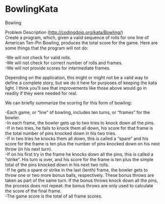 # BowlingKata
Bowling

Problem Description (http://codingdojo.org/kata/Bowling/)\
Create a program, which, given a valid sequence of rolls for one line
of American Ten-Pin Bowling, produces the total score for the game.
Here are some things that the program will not do:

-We will not check for valid rolls.\
-We will not check for correct number of rolls and frames.\
-We will not provide scores for intermediate frames.

Depending on the application, this might or might not be a
valid way to define a complete story, but we do it here for
purposes of keeping the kata light. I think you’ll see that
improvements like those above would go in readily if they
were needed for real.

We can briefly summarize the scoring for this form of bowling:

-Each game, or “line” of bowling, includes ten turns, or “frames” for the bowler.\
-In each frame, the bowler gets up to two tries to knock down all the pins.\
-If in two tries, he fails to knock them all down, his score for
that frame is the total number of pins knocked down in his two tries.\
-If in two tries he knocks them all down, this is called a “spare” and
his score for the frame is ten plus the number of pins knocked down on
his next throw (in his next turn).\
-If on his first try in the frame he knocks down all the pins, this is
called a “strike”. His turn is over, and his score for the frame is ten
plus the simple total of the pins knocked down in his next two rolls.\
-If he gets a spare or strike in the last (tenth) frame, the bowler
gets to throw one or two more bonus balls, respectively. These bonus
throws are taken as part of the same turn. If the bonus throws knock 
down all the pins, the process does not repeat: the bonus throws are 
only used to calculate the score of the final frame.\
-The game score is the total of all frame scores.